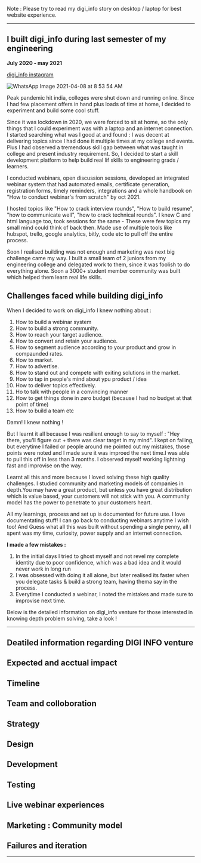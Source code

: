 Note : Please try to read my digi_info story on desktop / laptop for best website experience.

**************************************************************************************************************************************************************************

## I built digi_info during last semester of my engineering  
**July 2020 - may 2021**

[digi_info instagram](https://www.instagram.com/digi__info/)

![WhatsApp Image 2021-04-08 at 8 53 54 AM](https://user-images.githubusercontent.com/66067675/155349489-45f33127-11e0-4573-960a-41503e2460ca.jpeg)


Peak pandemic hit india, colleges were shut down and running online. Since I had few placement offers in hand plus loads of time at home, I decided to experiment and build some cool stuff.
  
  Since it was lockdown in 2020, we were forced to sit at home, so the only things that I could experiment was with a laptop and an internet connection. I started searching what was I good at and found : I was decent at delivering topics since I had done it multiple times at my college and events. Plus I had observed a tremendous skill gap between what was taught in college and present industry requirement. So, I decided to start a skill development platform to help build real lif skills to engineering grads / learners. 
  
  I conducted webinars, open discussion sessions, developed an integrated webinar system that had automated emails, certificate generation, registration forms, timely reminders, integrations and a whole handbook on "How to conduct webinar's from scratch" by oct 2021.
  
  I hosted topics like "How to crack interview rounds", "How to build resume", "how to communicate well", "how to crack technical rounds". I knew C and html language too, took sessions for the same - These were few topics my small mind could think of back then. Made use of multiple tools like hubspot, trello, google analytics, bitly, code etc to pull off the entire process.
   
   Soon I realised building was not enough and marketing was next big challenge came my way. I built a small team of 2 juniors from my engineering college and delegated work to them, since it was foolish to do everything alone. Soon a 3000+ student member community was built which helped them learn real life skills.
  
## Challenges faced while building digi_info
  
 When I decided to work on digi_info I knew nothing about : 
 
  1.  How to build a webinar system
  2.  How to build a strong community.
  3.  How to reach your target audience.
  4.  How to convert and retain your audience.
  5.  How to segment audience according to your product and grow in compaunded rates.
  6.  How to market.
  7.  How to advertise.
  8.  How to stand out and compete with exiting solutions in the market.
  9.  How to tap in people's mind about ypu product / idea
  10. How to deliver topics effectively.
  11. Ho to talk with people in a convincing manner
  12. How to get things done in zero budget (because I had no budget at that point of time)
  13. How to build a team etc 

Damn! I knew nothing !
   
   But I learnt it all because I was resilient enough to say to myself : "Hey there, you'll figure out + there was clear target in my mind". I kept on failing, but everytime I failed or people around me pointed out my mistakes, those points were noted and I made sure it was improed the next time.I was able to pull this off in less than 3 months. I observed myself working lightning fast and improvise on the way. 

Learnt all this and more because I loved solving these high quality challenges. I studied community and marketing models of companies in depth.You may have a great product, but unless you have great distribution which is value based, your customers will not stick with you. A community model has the power to penetrate to your customers heart.

All my learnings, process and set up is documented for future use. I love documentating stuff! I can go back to conducting webinars anytime I wish too! And Guess what all this was built without spending a single penny, all I spent was my time, curiosity, power supply and an internet connection.

 **I made a few mistakes :**
  1. In the initial days I tried to ghost myself and not revel my complete identity due to poor confidence, which was a bad idea and it would never work in long run
  2. I was obsessed with doing it all alone, but later realised its faster when you delegate tasks & build a strong team, having thema say in the process.
  3. Everytime I conducted a webinar, I noted the mistakes and made sure to improvise next time.

Below is the detailed information on digi_info venture for those interested in knowing depth problem solving, take a look !

**************************************************************************************************************************************************************************

## Deatiled information regarding DIGI INFO venture 

## Expected and acctual impact

## Timeline 

## Team and colloboration 

## Strategy

## Design

## Development 

## Testing

## Live webinar experiences

## Marketing : Community model

## Failures and iteration


**************************************************************************************************************************************************************************


